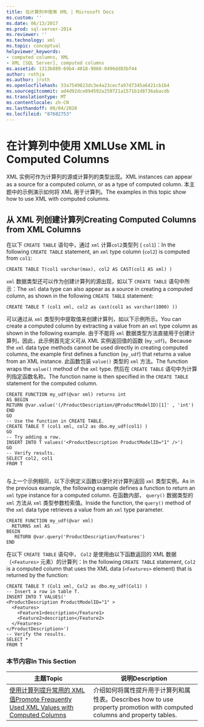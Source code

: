 ```yaml
---
title: 在计算列中使用 XML | Microsoft Docs
ms.custom: ''
ms.date: 06/13/2017
ms.prod: sql-server-2014
ms.reviewer: ''
ms.technology: xml
ms.topic: conceptual
helpviewer_keywords:
- computed columns, XML
- XML [SQL Server], computed columns
ms.assetid: 1313b889-69b4-4018-9868-0496dd83bf44
author: rothja
ms.author: jroth
ms.openlocfilehash: 33a7549823dc3e4a23cecfa97d7345a6421cb1b4
ms.sourcegitcommit: ad4d92dce894592a259721a1571b1d8736abacdb
ms.translationtype: MT
ms.contentlocale: zh-CN
ms.lasthandoff: 08/04/2020
ms.locfileid: "87682753"
---
```

# <a name="use-xml-in-computed-columns"></a><span data-ttu-id="338c6-102">在计算列中使用 XML</span><span class="sxs-lookup"><span data-stu-id="338c6-102">Use XML in Computed Columns</span></span>
  <span data-ttu-id="338c6-103">XML 实例可作为计算列的源或计算列的类型出现。</span><span class="sxs-lookup"><span data-stu-id="338c6-103">XML instances can appear as a source for a computed column, or as a type of computed column.</span></span> <span data-ttu-id="338c6-104">本主题中的示例演示如何将 XML 用于计算列。</span><span class="sxs-lookup"><span data-stu-id="338c6-104">The examples in this topic show how to use XML with computed columns.</span></span>  
  
## <a name="creating-computed-columns-from-xml-columns"></a><span data-ttu-id="338c6-105">从 XML 列创建计算列</span><span class="sxs-lookup"><span data-stu-id="338c6-105">Creating Computed Columns from XML Columns</span></span>  
 <span data-ttu-id="338c6-106">在以下 `CREATE TABLE` 语句中，通过 `xml` 计算`col2`类型列 ( `col1`)：</span><span class="sxs-lookup"><span data-stu-id="338c6-106">In the following `CREATE TABLE` statement, an `xml` type column (`col2`) is computed from `col1`:</span></span>  
  
```  
CREATE TABLE T(col1 varchar(max), col2 AS CAST(col1 AS xml) )    
```  
  
 <span data-ttu-id="338c6-107">`xml` 数据类型还可以作为创建计算列的源出现，如以下 `CREATE TABLE` 语句中所示：</span><span class="sxs-lookup"><span data-stu-id="338c6-107">The `xml` data type can also appear as a source in creating a computed column, as shown in the following `CREATE TABLE` statement:</span></span>  
  
```  
CREATE TABLE T (col1 xml, col2 as cast(col1 as varchar(1000) ))   
```  
  
 <span data-ttu-id="338c6-108">可以通过从 `xml` 类型列中提取值来创建计算列，如以下示例所示。</span><span class="sxs-lookup"><span data-stu-id="338c6-108">You can create a computed column by extracting a value from an `xml` type column as shown in the following example.</span></span> <span data-ttu-id="338c6-109">由于不能将 `xml` 数据类型方法直接用于创建计算列，因此，此示例首先定义可从 XML 实例返回值的函数 (`my_udf`)。</span><span class="sxs-lookup"><span data-stu-id="338c6-109">Because the `xml` data type methods cannot be used directly in creating computed columns, the example first defines a function (`my_udf`) that returns a value from an XML instance.</span></span> <span data-ttu-id="338c6-110">此函数包装 `value()` 类型的 `xml` 方法。</span><span class="sxs-lookup"><span data-stu-id="338c6-110">The function wraps the `value()` method of the `xml` type.</span></span> <span data-ttu-id="338c6-111">然后在 `CREATE TABLE` 语句中为计算列指定函数名称。</span><span class="sxs-lookup"><span data-stu-id="338c6-111">The function name is then specified in the `CREATE TABLE` statement for the computed column.</span></span>  
  
```  
CREATE FUNCTION my_udf(@var xml) returns int  
AS BEGIN   
RETURN @var.value('(/ProductDescription/@ProductModelID)[1]' , 'int')  
END  
GO  
-- Use the function in CREATE TABLE.  
CREATE TABLE T (col1 xml, col2 as dbo.my_udf(col1) )  
GO  
-- Try adding a row.   
INSERT INTO T values('<ProductDescription ProductModelID="1" />')  
GO  
-- Verify results.  
SELECT col2, col1  
FROM T  
  
```  
  
 <span data-ttu-id="338c6-112">与上一个示例相同，以下示例定义函数以便针对计算列返回 `xml` 类型实例。</span><span class="sxs-lookup"><span data-stu-id="338c6-112">As in the previous example, the following example defines a function to return an `xml` type instance for a computed column.</span></span> <span data-ttu-id="338c6-113">在函数内部， `query()` 数据类型的 `xml` 方法从 `xml` 类型参数检索值。</span><span class="sxs-lookup"><span data-stu-id="338c6-113">Inside the function, the `query()` method of the `xml` data type retrieves a value from an `xml` type parameter.</span></span>  
  
```  
CREATE FUNCTION my_udf(@var xml)   
  RETURNS xml AS   
BEGIN   
   RETURN @var.query('ProductDescription/Features')  
END  
```  
  
 <span data-ttu-id="338c6-114">在以下 `CREATE TABLE` 语句中， `Col2` 是使用由以下函数返回的 XML 数据（`<Features>` 元素）的计算列：</span><span class="sxs-lookup"><span data-stu-id="338c6-114">In the following `CREATE TABLE` statement, `Col2` is a computed column that uses the XML data (`<Features>` element) that is returned by the function:</span></span>  
  
```  
CREATE TABLE T (Col1 xml, Col2 as dbo.my_udf(Col1) )  
-- Insert a row in table T.  
INSERT INTO T VALUES('  
<ProductDescription ProductModelID="1" >  
  <Features>  
    <Feature1>description</Feature1>  
    <Feature2>description</Feature2>  
  </Features>  
</ProductDescription>')  
-- Verify the results.  
SELECT *  
FROM T  
```  
  
### <a name="in-this-section"></a><span data-ttu-id="338c6-115">本节内容</span><span class="sxs-lookup"><span data-stu-id="338c6-115">In This Section</span></span>  
  
|<span data-ttu-id="338c6-116">主题</span><span class="sxs-lookup"><span data-stu-id="338c6-116">Topic</span></span>|<span data-ttu-id="338c6-117">说明</span><span class="sxs-lookup"><span data-stu-id="338c6-117">Description</span></span>|  
|-----------|-----------------|  
|[<span data-ttu-id="338c6-118">使用计算列提升常用的 XML 值</span><span class="sxs-lookup"><span data-stu-id="338c6-118">Promote Frequently Used XML Values with Computed Columns</span></span>](promote-frequently-used-xml-values-with-computed-columns.md)|<span data-ttu-id="338c6-119">介绍如何将属性提升用于计算列和属性表。</span><span class="sxs-lookup"><span data-stu-id="338c6-119">Describes how to use property promotion with computed columns and property tables.</span></span>|  
  
  
